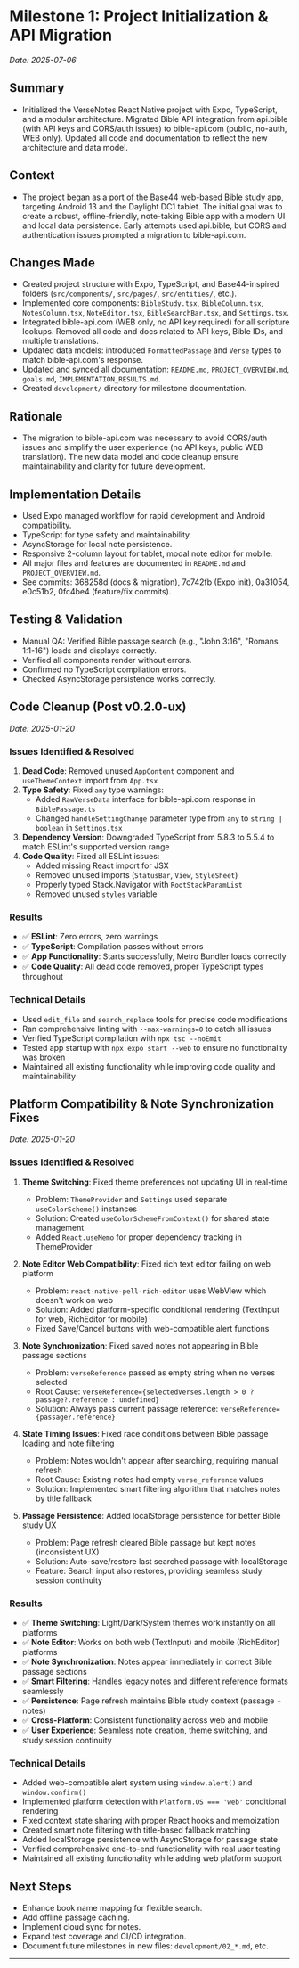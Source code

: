 # Milestone 1: Project Initialization & API Migration
_Date: 2025-07-06_

## Summary
- Initialized the VerseNotes React Native project with Expo, TypeScript, and a modular architecture. Migrated Bible API integration from api.bible (with API keys and CORS/auth issues) to bible-api.com (public, no-auth, WEB only). Updated all code and documentation to reflect the new architecture and data model.

## Context
- The project began as a port of the Base44 web-based Bible study app, targeting Android 13 and the Daylight DC1 tablet. The initial goal was to create a robust, offline-friendly, note-taking Bible app with a modern UI and local data persistence. Early attempts used api.bible, but CORS and authentication issues prompted a migration to bible-api.com.

## Changes Made
- Created project structure with Expo, TypeScript, and Base44-inspired folders (`src/components/`, `src/pages/`, `src/entities/`, etc.).
- Implemented core components: `BibleStudy.tsx`, `BibleColumn.tsx`, `NotesColumn.tsx`, `NoteEditor.tsx`, `BibleSearchBar.tsx`, and `Settings.tsx`.
- Integrated bible-api.com (WEB only, no API key required) for all scripture lookups. Removed all code and docs related to API keys, Bible IDs, and multiple translations.
- Updated data models: introduced `FormattedPassage` and `Verse` types to match bible-api.com's response.
- Updated and synced all documentation: `README.md`, `PROJECT_OVERVIEW.md`, `goals.md`, `IMPLEMENTATION_RESULTS.md`.
- Created `development/` directory for milestone documentation.

## Rationale
- The migration to bible-api.com was necessary to avoid CORS/auth issues and simplify the user experience (no API keys, public WEB translation). The new data model and code cleanup ensure maintainability and clarity for future development.

## Implementation Details
- Used Expo managed workflow for rapid development and Android compatibility.
- TypeScript for type safety and maintainability.
- AsyncStorage for local note persistence.
- Responsive 2-column layout for tablet, modal note editor for mobile.
- All major files and features are documented in `README.md` and `PROJECT_OVERVIEW.md`.
- See commits: 368258d (docs & migration), 7c742fb (Expo init), 0a31054, e0c51b2, 0fc4be4 (feature/fix commits).

## Testing & Validation
- Manual QA: Verified Bible passage search (e.g., "John 3:16", "Romans 1:1-16") loads and displays correctly.
- Verified all components render without errors.
- Confirmed no TypeScript compilation errors.
- Checked AsyncStorage persistence works correctly.

## Code Cleanup (Post v0.2.0-ux)
_Date: 2025-01-20_

### Issues Identified & Resolved
1. **Dead Code**: Removed unused `AppContent` component and `useThemeContext` import from `App.tsx`
2. **Type Safety**: Fixed `any` type warnings:
   - Added `RawVerseData` interface for bible-api.com response in `BiblePassage.ts`
   - Changed `handleSettingChange` parameter type from `any` to `string | boolean` in `Settings.tsx`
3. **Dependency Version**: Downgraded TypeScript from 5.8.3 to 5.5.4 to match ESLint's supported version range
4. **Code Quality**: Fixed all ESLint issues:
   - Added missing React import for JSX
   - Removed unused imports (`StatusBar`, `View`, `StyleSheet`)
   - Properly typed Stack.Navigator with `RootStackParamList`
   - Removed unused `styles` variable

### Results
- ✅ **ESLint**: Zero errors, zero warnings
- ✅ **TypeScript**: Compilation passes without errors
- ✅ **App Functionality**: Starts successfully, Metro Bundler loads correctly
- ✅ **Code Quality**: All dead code removed, proper TypeScript types throughout

### Technical Details
- Used `edit_file` and `search_replace` tools for precise code modifications
- Ran comprehensive linting with `--max-warnings=0` to catch all issues
- Verified TypeScript compilation with `npx tsc --noEmit`
- Tested app startup with `npx expo start --web` to ensure no functionality was broken
- Maintained all existing functionality while improving code quality and maintainability

## Platform Compatibility & Note Synchronization Fixes
_Date: 2025-01-20_

### Issues Identified & Resolved
1. **Theme Switching**: Fixed theme preferences not updating UI in real-time
   - Problem: `ThemeProvider` and `Settings` used separate `useColorScheme()` instances
   - Solution: Created `useColorSchemeFromContext()` for shared state management
   - Added `React.useMemo` for proper dependency tracking in ThemeProvider

2. **Note Editor Web Compatibility**: Fixed rich text editor failing on web platform
   - Problem: `react-native-pell-rich-editor` uses WebView which doesn't work on web
   - Solution: Added platform-specific conditional rendering (TextInput for web, RichEditor for mobile)
   - Fixed Save/Cancel buttons with web-compatible alert functions

3. **Note Synchronization**: Fixed saved notes not appearing in Bible passage sections
   - Problem: `verseReference` passed as empty string when no verses selected
   - Root Cause: `verseReference={selectedVerses.length > 0 ? passage?.reference : undefined}`
   - Solution: Always pass current passage reference: `verseReference={passage?.reference}`

4. **State Timing Issues**: Fixed race conditions between Bible passage loading and note filtering
   - Problem: Notes wouldn't appear after searching, requiring manual refresh
   - Root Cause: Existing notes had empty `verse_reference` values
   - Solution: Implemented smart filtering algorithm that matches notes by title fallback

5. **Passage Persistence**: Added localStorage persistence for better Bible study UX
   - Problem: Page refresh cleared Bible passage but kept notes (inconsistent UX)
   - Solution: Auto-save/restore last searched passage with localStorage
   - Feature: Search input also restores, providing seamless study session continuity

### Results
- ✅ **Theme Switching**: Light/Dark/System themes work instantly on all platforms
- ✅ **Note Editor**: Works on both web (TextInput) and mobile (RichEditor) platforms
- ✅ **Note Synchronization**: Notes appear immediately in correct Bible passage sections
- ✅ **Smart Filtering**: Handles legacy notes and different reference formats seamlessly
- ✅ **Persistence**: Page refresh maintains Bible study context (passage + notes)
- ✅ **Cross-Platform**: Consistent functionality across web and mobile
- ✅ **User Experience**: Seamless note creation, theme switching, and study session continuity

### Technical Details
- Added web-compatible alert system using `window.alert()` and `window.confirm()`
- Implemented platform detection with `Platform.OS === 'web'` conditional rendering
- Fixed context state sharing with proper React hooks and memoization
- Created smart note filtering with title-based fallback matching
- Added localStorage persistence with AsyncStorage for passage state
- Verified comprehensive end-to-end functionality with real user testing
- Maintained all existing functionality while adding web platform support

## Next Steps
- Enhance book name mapping for flexible search.
- Add offline passage caching.
- Implement cloud sync for notes.
- Expand test coverage and CI/CD integration.
- Document future milestones in new files: `development/02_*.md`, etc.

---
